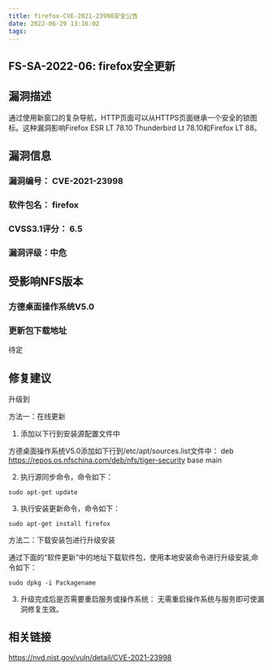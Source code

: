 ```yaml
---
title: firefox-CVE-2021-23998安全公告
date: 2022-06-29 13:16:02
tags:
---
```

## FS-SA-2022-06: firefox安全更新

## 漏洞描述

通过使用新窗口的复杂导航，HTTP页面可以从HTTPS页面继承一个安全的锁图标。这种漏洞影响Firefox ESR LT 78.10 Thunderbird Lt 78.10和Firefox LT 88。

## 漏洞信息

###    漏洞编号： CVE-2021-23998

###    软件包名： firefox

###    CVSS3.1评分： 6.5

###    漏洞评级：中危

## 受影响NFS版本

###    方德桌面操作系统V5.0

### 更新包下载地址

待定

## 修复建议

升级到 

方法一：在线更新

1. 添加以下行到安装源配置文件中

方德桌面操作系统V5.0添加如下行到/etc/apt/sources.list文件中：
deb https://repos.os.nfschina.com/deb/nfs/tiger-security base main

2. 执行源同步命令，命令如下：

```
sudo apt-get update
```

3. 执行安装更新命令，命令如下：

```
sudo apt-get install firefox
```

方法二：下载安装包进行升级安装

通过下面的“软件更新”中的地址下载软件包，使用本地安装命令进行升级安装,命令如下：

```
sudo dpkg -i Packagename
```

3. 升级完成后是否需要重启服务或操作系统：
   无需重启操作系统与服务即可使漏洞修复生效。

## 相关链接

https://nvd.nist.gov/vuln/detail/CVE-2021-23998
